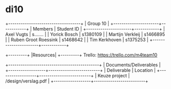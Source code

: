 di10
====
+-----------------------------------+
| Group 10                          |
+----------------------+------------+
| Members              | Student ID |
+----------------------+------------+
| Axel Vugts           |  s.......  |
| Yorick Bosch         |  s1380109  |
| Martijn Verkleij     |  s1466895  |
| Ruben Groot Roessink |  s1468642  |
| Tim Kerkhoven        |  s1375253  |
+----------------------+------------+

+---------+
|Resources|
+---------+
Trello: https://trello.com/m4team10

+--------------------------------------------+
| Documents/Deliverables                     |
+------------------+-------------------------+
| Deliverable      | Location                |
+------------------+-------------------------+
| Keuze project    | /design/verslag.pdf     |
+------------------+-------------------------+
